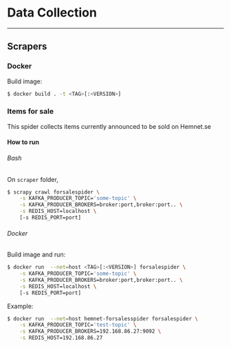# Data Collection
___
## Scrapers

### Docker
Build image:
```bash
$ docker build . -t <TAG>[:<VERSION>]
```

### Items for sale
This spider collects items currently announced to be sold on Hemnet.se

#### How to run
###### Bash
On `scraper` folder,
```bash
$ scrapy crawl forsalespider \
	-s KAFKA_PRODUCER_TOPIC='some-topic' \
	-s KAFKA_PRODUCER_BROKERS=broker:port,broker:port.. \
	-s REDIS_HOST=localhost \
	[-s REDIS_PORT=port]

```

###### Docker
Build image and run:
```bash
$ docker run  --net=host <TAG>[:<VERSION>] forsalespider \
	-s KAFKA_PRODUCER_TOPIC='some-topic' \
	-s KAFKA_PRODUCER_BROKERS=broker:port,broker:port.. \
	-s REDIS_HOST=localhost \
	[-s REDIS_PORT=port]

```
Example:
```bash
$ docker run  --net=host hemnet-forsalesspider forsalespider \
	-s KAFKA_PRODUCER_TOPIC='test-topic' \
	-s KAFKA_PRODUCER_BROKERS=192.168.86.27:9092 \
	-s REDIS_HOST=192.168.86.27
```